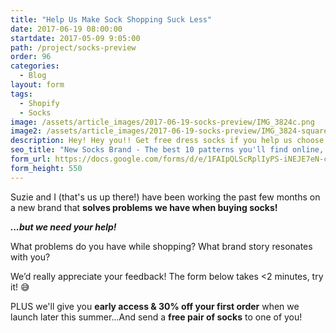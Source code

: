 ```yaml
---
title: "Help Us Make Sock Shopping Suck Less"
date: 2017-06-19 08:00:00
startdate: 2017-05-09 9:05:00
path: /project/socks-preview
order: 96
categories:
  - Blog
layout: form
tags:
  - Shopify
  - Socks
image: /assets/article_images/2017-06-19-socks-preview/IMG_3824c.png
image2: /assets/article_images/2017-06-19-socks-preview/IMG_3824-squarec.png
description: Hey! Hey you!! Get free dress socks if you help us choose our new logo!
seo_title: "New Socks Brand - The best 10 patterns you'll find online, new every month. | Andrew Paradi Alexander"
form_url: https://docs.google.com/forms/d/e/1FAIpQLScRplIyPS-iNEJE7eN-ctm-UlG_A2wEhIaLxiVZJDZPRr_4CQ/viewform?embedded=true
form_height: 550
---
```


Suzie and I (that's us up there!) have been working the past few months on a new brand that **solves problems we have when buying socks!**

**_...but we need your help!_**

What problems do you have while shopping? What brand story resonates with you?

We’d really appreciate your feedback! The form below takes <2 minutes, try it! 😅

PLUS we'll give you **early access & 30% off your first order** when we launch later this summer...And send a **free pair of socks** to one of you!

